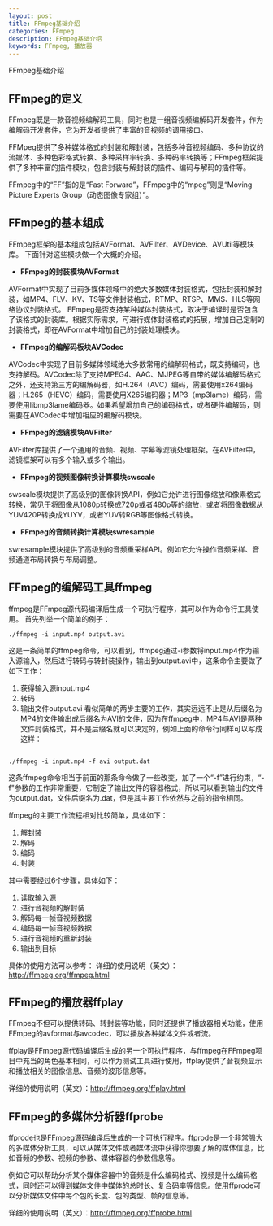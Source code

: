 ```yaml
---
layout: post
title: FFmpeg基础介绍
categories: FFmpeg
description: FFmpeg基础介绍
keywords: FFmpeg, 播放器
---
```


FFmpeg基础介绍

## FFmpeg的定义

FFmpeg既是一款音视频编解码工具，同时也是一组音视频编解码开发套件，作为编解码开发套件，它为开发者提供了丰富的音视频的调用接口。

FFMpeg提供了多种媒体格式的封装和解封装，包括多种音视频编码、多种协议的流媒体、多种色彩格式转换、多种采样率转换、多种码率转换等；FFmpeg框架提供了多种丰富的插件模块，包含封装与解封装的插件、编码与解码的插件等。

FFmpeg中的“FF”指的是“Fast Forward”，FFmpeg中的“mpeg”则是“Moving Picture Experts Group（动态图像专家组）”。

## FFmpeg的基本组成

FFmpeg框架的基本组成包括AVFormat、AVFilter、AVDevice、AVUtil等模块库。
下面针对这些模块做一个大概的介绍。

- **FFmpeg的封装模块AVFormat**

AVFormat中实现了目前多媒体领域中的绝大多数媒体封装格式，包括封装和解封装，如MP4、FLV、KV、TS等文件封装格式，RTMP、RTSP、MMS、HLS等网络协议封装格式。
FFmpeg是否支持某种媒体封装格式，取决于编译时是否包含了该格式的封装库。根据实际需求，可进行媒体封装格式的拓展，增加自己定制的封装格式，即在AVFormat中增加自己的封装处理模块。

- **FFmpeg的编解码板块AVCodec**

AVCodec中实现了目前多媒体领域绝大多数常用的编解码格式，既支持编码，也支持解码。AVCodec除了支持MPEG4、AAC、MJPEG等自带的媒体编解码格式之外，还支持第三方的编解码器，如H.264（AVC）编码，需要使用x264编码器；H.265（HEVC）编码，需要使用X265编码器；MP3（mp3lame）编码，需要使用libmp3lame编码器。如果希望增加自己的编码格式，或者硬件编解码，则需要在AVCodec中增加相应的编解码模块。

- **FFmpeg的滤镜模块AVFilter**

AVFilter库提供了一个通用的音频、视频、字幕等滤镜处理框架。在AVFilter中，滤镜框架可以有多个输入或多个输出。

- **FFmpeg的视频图像转换计算模块swscale**

swscale模块提供了高级别的图像转换API，例如它允许进行图像缩放和像素格式转换，常见于将图像从1080p转换成720p或者480p等的缩放，或者将图像数据从YUV420P转换成YUYV，或者YUV转RGB等图像格式转换。

- **FFmpeg的音频转换计算模块swresample**

swresample模块提供了高级别的音频重采样API。例如它允许操作音频采样、音频通道布局转换与布局调整。

## FFmpeg的编解码工具ffmpeg

ffmpeg是FFmpeg源代码编译后生成一个可执行程序，其可以作为命令行工具使用。
首先列举一个简单的例子：

```
./ffmpeg -i input.mp4 output.avi

```
这是一条简单的ffmpeg命令，可以看到，ffmpeg通过-i参数将input.mp4作为输入源输入，然后进行转码与转封装操作，输出到output.avi中，这条命令主要做了如下工作：

1. 获得输入源input.mp4
2. 转码
3. 输出文件output.avi
看似简单的两步主要的工作，其实远远不止是从后缀名为MP4的文件输出成后缀名为AVI的文件，因为在ffmpeg中，MP4与AVI是两种文件封装格式，并不是后缀名就可以决定的，例如上面的命令行同样可以写成这样：
```

./ffmpeg -i input.mp4 -f avi output.dat

```

这条ffmpeg命令相当于前面的那条命令做了一些改变，加了一个“-f”进行约束，“-f"参数的工作非常重要，它制定了输出文件的容器格式，所以可以看到输出的文件为output.dat，文件后缀名为.dat，但是其主要工作依然与之前的指令相同。

ffmpeg的主要工作流程相对比较简单，具体如下：

1. 解封装
2. 解码
3. 编码
4. 封装

其中需要经过6个步骤，具体如下：
1. 读取输入源
2. 进行音视频的解封装
3. 解码每一帧音视频数据
4. 编码每一帧音视频数据
5. 进行音视频的重新封装
6. 输出到目标

具体的使用方法可以参考：
详细的使用说明（英文）：http://ffmpeg.org/ffmpeg.html

## FFmpeg的播放器ffplay

FFmpeg不但可以提供转码、转封装等功能，同时还提供了播放器相关功能，使用FFmpeg的avformat与avcodec，可以播放各种媒体文件或者流。

ffplay是FFmpeg源代码编译后生成的另一个可执行程序，与ffmpeg在FFmpeg项目中充当的角色基本相同，可以作为测试工具进行使用，ffplay提供了音视频显示和播放相关的图像信息、音频的波形信息等。

详细的使用说明（英文）：http://ffmpeg.org/ffplay.html

## FFmpeg的多媒体分析器ffprobe

ffprode也是FFmpeg源码编译后生成的一个可执行程序。ffprode是一个非常强大的多媒体分析工具，可以从媒体文件或者媒体流中获得你想要了解的媒体信息，比如音频的参数、视频的参数、媒体容器的参数信息等。

例如它可以帮助分析某个媒体容器中的音频是什么编码格式、视频是什么编码格式，同时还可以得到媒体文件中媒体的总时长、复合码率等信息。使用ffprode可以分析媒体文件中每个包的长度、包的类型、帧的信息等。

详细的使用说明（英文）：http://ffmpeg.org/ffprobe.html

















